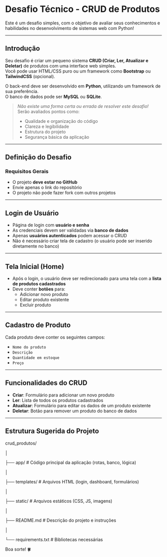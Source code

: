 # Desafio Técnico - CRUD de Produtos

Este é um desafio simples, com o objetivo de avaliar seus conhecimentos e habilidades no desenvolvimento de sistemas web com Python!

---

## Introdução

Seu desafio é criar um pequeno sistema **CRUD (Criar, Ler, Atualizar e Deletar)** de produtos com uma interface web simples.  
Você pode usar HTML/CSS puro ou um framework como **Bootstrap** ou **TailwindCSS** (opcional).

O back-end deve ser desenvolvido em **Python**, utilizando um framework de sua preferência.  
O banco de dados pode ser **MySQL** ou **SQLite**.

> *Não existe uma forma certa ou errada de resolver este desafio!*  
> Serão avaliados pontos como:
> - Qualidade e organização do código
> - Clareza e legibilidade
> - Estrutura do projeto
> - Segurança básica da aplicação

---

## Definição do Desafio

### Requisitos Gerais

- O projeto **deve estar no GitHub**
- Envie apenas o link do repositório
- O projeto não pode fazer fork com outros projetos

---

## Login de Usuário

- Página de login com **usuário e senha**
- As credenciais devem ser validadas via **banco de dados**
- Apenas **usuários autenticados** podem acessar o CRUD
- Não é necessário criar tela de cadastro (o usuário pode ser inserido diretamente no banco)

---

## Tela Inicial (Home)

- Após o login, o usuário deve ser redirecionado para uma tela com a **lista de produtos cadastrados**
- Deve conter **botões** para:
  - Adicionar novo produto
  - Editar produto existente
  - Excluir produto

---

## Cadastro de Produto

Cada produto deve conter os seguintes campos:

- `Nome do produto`
- `Descrição`
- `Quantidade em estoque`
- `Preço`

---

## Funcionalidades do CRUD

- **Criar**: Formulário para adicionar um novo produto
- **Ler**: Lista de todos os produtos cadastrados
- **Atualizar**: Formulário para editar os dados de um produto existente
- **Deletar**: Botão para remover um produto do banco de dados

---

## Estrutura Sugerida do Projeto

crud_produtos/

│

├── app/ # Código principal da aplicação (rotas, banco, lógica)

│

├── templates/ # Arquivos HTML (login, dashboard, formulários)

│

├── static/ # Arquivos estáticos (CSS, JS, imagens)

│

├── README.md # Descrição do projeto e instruções

│

└── requirements.txt # Bibliotecas necessárias 


Boa sorte! 🍀
